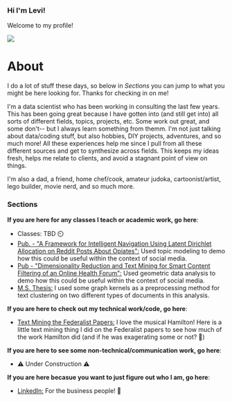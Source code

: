 ### Hi I'm Levi!

Welcome to my profile! 

![](https://media2.giphy.com/media/v1.Y2lkPTc5MGI3NjExMGxteHkwbXk2cDVnMjgzbmVsYXk4dXN1cWcxaHBmdHB5bWxzeG9tOSZlcD12MV9pbnRlcm5hbF9naWZfYnlfaWQmY3Q9Zw/CTX0ivSQbI78A/giphy.gif)

# About
I do a lot of stuff these days, so below in _Sections_ you can jump to what you might be here looking for. Thanks for checking in on me! 

I'm a data scientist who has been working in consulting the last few years. This has been going great because I have gotten into (and still get into) all sorts of different fields, topics, projects, etc. Some work out great, and some don't-- but I always learn something from themm. I'm not just talking about data/coding stuff, but also hobbies, DIY projects, adventures, and so much more! All these experiences help me since I pull from all these different sources and get to synthesize across fields. This keeps my ideas fresh, helps me relate to clients, and avoid a stagnant point of view on things. 

I'm also a dad, a friend, home chef/cook, amateur judoka, cartoonist/artist, lego builder, movie nerd, and so much more. 


### Sections
**If you are here for any classes I teach or academic work, go here**:
- Classes: TBD ⏲️
- [Pub. - "A Framework for Intelligent Navigation Using Latent Dirichlet Allocation on Reddit Posts About Opiates":](https://dl.acm.org/doi/abs/10.1145/3388142.3388156) Used topic modeling to demo how this could be useful within the context of social media. 
- [Pub - "Dimensionality Reduction and Text Mining for Smart Content Filtering of an Online Health Forum":](https://ieomsociety.org/program-monterrey2021.pdf) Used geometric data analysis to demo how this could be useful within the context of social media.
- [M.S. Thesis:](https://github.com/Levi-Nicklas/GraphDocNLP) I used some graph kernels as a preprocessing method for text clustering on two different types of documents in this analysis.

**If you are here to check out my technical work/code, go here**:
- [Text Mining the Federalist Papers:](https://github.com/Levi-Nicklas/FederalistPapers/tree/main) I love the musical Hamilton! Here is a little text mining thing I did on the Federalist papers to see how much of the work Hamilton did (and if he was exagerating some or not? 🤔)

**If you are here to see some non-technical/communication work, go here**:
- ⚠️ Under Construction ⚠️

**If you are here becasue you want to just figure out who I am, go here**:
- [LinkedIn:](https://www.linkedin.com/in/levinicklas/) For the business people! 💼












